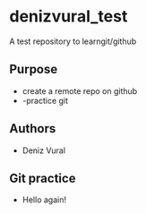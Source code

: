 # denizvural_test
A test repository to learngit/github

## Purpose
- create a remote repo on github
- -practice git

## Authors
- Deniz Vural

## Git practice
- Hello again!


